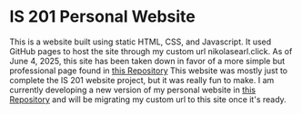 # IS 201 Personal Website

This is a website built using static HTML, CSS, and Javascript. It used GitHub pages to host the site through my custom url nikolasearl.click. 
As of June 4, 2025, this site has been taken down in favor of a more simple but professional page found in [this Repository](https://github.com/nearl2001/temporary-personal-website)
This website was mostly just to complete the IS 201 website project, but it was really fun to make. I am currently developing a new version of my 
personal website in [this Repository](https://github.com/nearl2001/personal-website) and will be migrating my custom url to this site once it's ready. 
